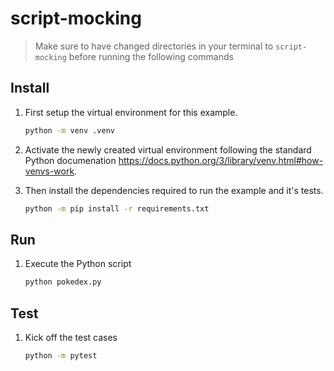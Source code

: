 # script-mocking

> Make sure to have changed directories in your terminal to `script-mocking` before running the following commands

## Install

1. First setup the virtual environment for this example.

    ```bash
    python -m venv .venv
    ```

1. Activate the newly created virtual environment following the standard Python documenation <https://docs.python.org/3/library/venv.html#how-venvs-work>.

1. Then install the dependencies required to run the example and it's tests.

    ```bash
    python -m pip install -r requirements.txt
    ```

## Run

1. Execute the Python script

    ```bash
    python pokedex.py
    ```

## Test

1. Kick off the test cases

    ```bash
    python -m pytest
    ```
